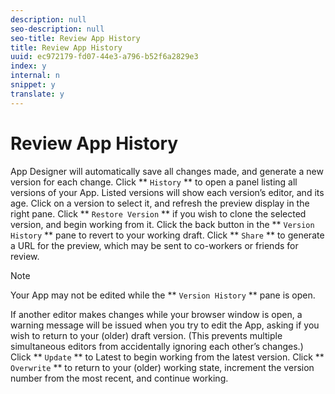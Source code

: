 ```yaml
---
description: null
seo-description: null
seo-title: Review App History
title: Review App History
uuid: ec972179-fd07-44e3-a796-b52f6a2829e3
index: y
internal: n
snippet: y
translate: y
---
```


# Review App History

App Designer will automatically save all changes made, and generate a new version for each change. Click ** `History` ** to open a panel listing all versions of your App. Listed versions will show each version’s editor, and its age.
Click on a version to select it, and refresh the preview display in the right pane. Click ** `Restore Version` ** if you wish to clone the selected version, and begin working from it. Click the back button in the ** `Version History` ** pane to revert to your working draft. Click ** `Share` ** to generate a URL for the preview, which may be sent to co-workers or friends for review.

>[!NOTE]
>
>Your App may not be edited while the ** `Version History` ** pane is open.

If another editor makes changes while your browser window is open, a warning message will be issued when you try to edit the App, asking if you wish to return to your (older) draft version. (This prevents multiple simultaneous editors from accidentally ignoring each other’s changes.) Click ** `Update` ** to Latest to begin working from the latest version. Click ** `Overwrite` ** to return to your (older) working state, increment the version number from the most recent, and continue working.
